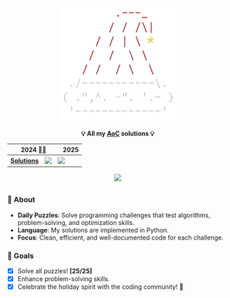 <div align=center>

<img src="./media/AoC.png" width=265 alt="Advent of Code">

<span><b>**💡 All my [AoC](https://adventofcode.com) solutions 💡**</b></span>

<table>
    <thead>
    <tr>
      <th colspan="2"> &nbsp;&nbsp;&nbsp;<b>2024</b> <a href=https://adventofcode.com/2024/>⛓️‍💥</a></th>
       <th colspan="2"> &nbsp;&nbsp;&nbsp;<b>2025</b></th>
    </tr>
    </thead>
  <tbody>
    <tr>
      <td>
        <a href=https://github.com/Jorge-lopz/Advent-of-Code/tree/main/2024><b>Solutions</b></a>
      </td>
      <td>
        <sub><img src="https://img.shields.io/badge/50%20⭐-darkcyan"></sub>
      </td>
      <td>
        <sub><img src="https://img.shields.io/badge/Coming up-black"></sub>
      </td>
    </tr>
  </tbody>
  </table>

  <sub><img src="https://wakatime.com/badge/user/43299b95-37b5-4319-89dd-7bbef7fb1dcb/project/d0378091-69c0-4ba8-9009-635e0edd00b5.svg" width=160></sub>
  
</div>

## 

### 📜 About

- **Daily Puzzles**: Solve programming challenges that test algorithms, problem-solving, and optimization skills.
- **Language**: My solutions are implemented in Python.
- **Focus**: Clean, efficient, and well-documented code for each challenge.

### 🎯 Goals

- [x] Solve all puzzles! **[25/25]**
- [x] Enhance problem-solving skills.
- [x] Celebrate the holiday spirit with the coding community! 🎅

##

<!-- AOC TILES BEGIN -->

<!-- AOC TILES END -->

</div>
